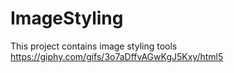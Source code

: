 # ImageStyling
This project contains image styling tools
https://giphy.com/gifs/3o7aDffvAGwKgJ5Kxy/html5
